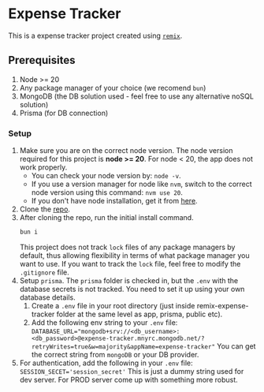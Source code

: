 # Expense Tracker

This is a expense tracker project created using [`remix`](https://remix.run/docs/en/main).

## Prerequisites

1. Node >= 20
2. Any package manager of your choice (we recomend `bun`)
3. MongoDB (the DB solution used - feel free to use any alternative noSQL solution)
4. Prisma (for DB connection)

### Setup

1. Make sure you are on the correct node version. The node version required for this project is **node >= 20**. For node < 20, the app does not work properly.
   - You can check your node version by: `node -v`.
   - If you use a version manager for node like `nvm`, switch to the correct node version using this command: `nvm use 20`.
   - If you don't have node installation, get it from [here](https://nodejs.org/en/download/package-manager).
2. Clone the [repo](https://github.com/MattOfficial/remix-expense-tracker.git).
3. After cloning the repo, run the initial install command.
   ```sh
   bun i
   ```
   This project does not track `lock` files of any package managers by default, thus allowing flexibility in terms of what package manager you want to use. If you want to track the `lock` file, feel free to modify the `.gitignore` file.
4. Setup `prisma`. The `prisma` folder is checked in, but the `.env` with the database secrets is not tracked. You need to set it up using your own database details.
   1. Create a `.env` file in your root directory (just inside remix-expense-tracker folder at the same level as app, prisma, public etc).
   2. Add the following env string to your `.env` file:
      `DATABASE_URL="mongodb+srv://<db_username>:<db_password>@expense-tracker.mnyrc.mongodb.net/?retryWrites=true&w=majority&appName=expense-tracker"`
      You can get the correct string from `mongoDB` or your DB provider.
5. For authentication, add the following in your `.env` file:
   `SESSION_SECET='session_secret'`
   This is just a dummy string used for dev server. For PROD server come up with something more robust.
